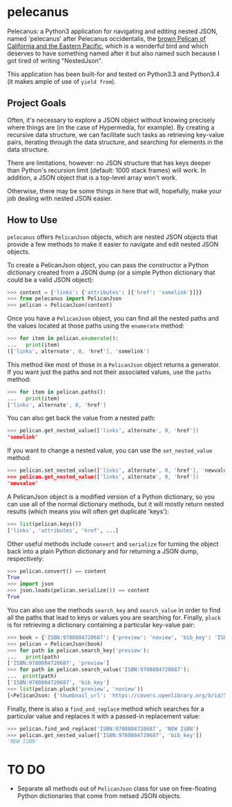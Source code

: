 # pelecanus

Pelecanus: a Python3 application for navigating and editing nested JSON, named 'pelecanus' after Pelecanus occidentalis, the [brown Pelican of California and the Eastern Pacific](http://www.nps.gov/chis/naturescience/brown-pelican.htm), which is a wonderful bird and which deserves to have something named after it but also named such because I got tired of writing "NestedJson".

This application has been built-for and tested on Python3.3 and Python3.4 (it makes ample of use of `yield from`).

## Project Goals

Often, it's necessary to explore a JSON object without knowing precisely where things are (in the case of Hypermedia, for example). By creating a recursive data structure, we can facilitate such tasks as retrieving key-value pairs, iterating through the data structure, and searching for elements in the data structure.

There are limitations, however: no JSON structure that has keys deeper than Python's recursion limit (default: 1000 stack frames) will work. In addition, a JSON object that is a top-level array won't work.

Otherwise, there may be some things in here that will, hopefully, make your job dealing with nested JSON easier.

## How to Use
`pelecanus` offers `PelicanJson` objects, which are nested JSON objects that provide a few methods to make it easier to navigate and edit nested JSON objects.

To create a PelicanJson object, you can pass the constructor a Python dictionary created from a JSON dump (or a simple Python dictionary that could be a valid JSON object):

```python
>>> content = {'links': {'attributes': [{'href': 'somelink'}]}}
>>> from pelecanus import PelicanJson
>>> pelican = PelicanJson(content)
```

Once you have a `PelicanJson` object, you can find all the nested paths and the values located at those paths using the `enumerate` method:

```python
>>> for item in pelican.enumerate():
...   print(item)
(['links', alternate', 0, 'href'], 'somelink')
```

This method like most of those in a `PelicanJson` object returns a generator. If you want just the paths and not their associated values, use the `paths` method:

```python
>>> for item in pelican.paths():
...   print(item)
['links', alternate', 0, 'href']
```

You can also get back the value from a nested path:

```python
>>> pelican.get_nested_value(['links', alternate', 0, 'href'])
'somelink'
```

If you want to change a nested value, you can use the `set_nested_value` method:

```python
>>> pelican.set_nested_value(['links', alternate', 0, 'href'], 'newvalue')
>>> pelican.get_nested_value(['links', alternate', 0, 'href'])
'newvalue'
```

A PelicanJson object is a modified version of a Python dictionary, so you can use all of the normal dictionary methods, but it will mostly return nested results (which means you will often get duplicate 'keys'):

```python
>>> list(pelican.keys())
['links', 'attributes', 'href', ...]
```

Other useful methods include `convert` and `serialize` for turning the object back into a plain Python dictionary and for returning a JSON dump, respectively:

```python
>>> pelican.convert() == content
True
>>> import json
>>> json.loads(pelican.serialize()) == content
True
```

You can also use the methods `search_key` and `search_value` in order to find all the paths that lead to keys or values you are searching for. Finally, `pluck` is for retrieving a dictionary containing a particular key-value pair:

```python
>>> book = {'ISBN:9780804720687': {'preview': 'noview', 'bib_key': 'ISBN:9780804720687', 'preview_url': 'https://openlibrary.org/books/OL7928788M/Between_Pacific_Tides', 'info_url': 'https://openlibrary.org/books/OL7928788M/Between_Pacific_Tides', 'thumbnail_url': 'https://covers.openlibrary.org/b/id/577352-S.jpg'}}
>>> pelican = PelicanJson(book)
>>> for path in pelican.search_key('preview'):
...   print(path)
['ISBN:9780804720687', 'preview']
>>> for path in pelican.search_value('ISBN:9780804720687'):
...  print(path)
['ISBN:9780804720687', 'bib_key']
>>> list(pelican.pluck('preview', 'noview'))
[<PelicanJson: {'thumbnail_url': 'https://covers.openlibrary.org/b/id/577352-S.jpg', 'bib_key': 'ISBN:9780804720687', 'preview_url': 'https://openlibrary.org/books/OL7928788M/Between_Pacific_Tides', 'info_url': 'https://openlibrary.org/books/OL7928788M/Between_Pacific_Tides', 'preview': 'noview'}>]
```

Finally, there is also a `find_and_replace` method which searches for a particular value and replaces it with a passed-in replacement value:

```python
>>> pelican.find_and_replace('ISBN:9780804720687', 'NEW ISBN')
>>> pelican.get_nested_value(['ISBN:9780804720687', 'bib_key'])
'NEW ISBN'
```

# TO DO

* Separate all methods out of `PelicanJson` class for use on free-floating Python dictionaries that come from netsed JSON objects.